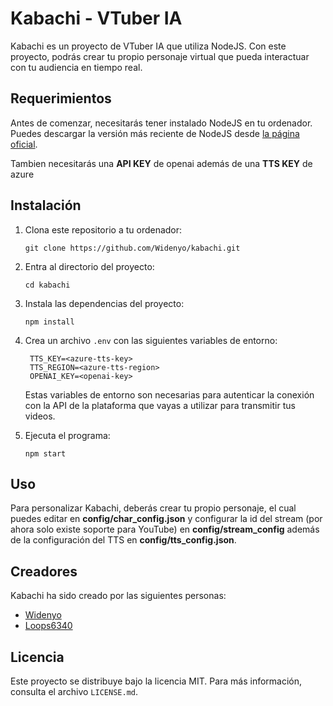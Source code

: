 # Kabachi - VTuber IA

Kabachi es un proyecto de VTuber IA que utiliza NodeJS. Con este proyecto, podrás crear tu propio personaje virtual que pueda interactuar con tu audiencia en tiempo real.

## Requerimientos

Antes de comenzar, necesitarás tener instalado NodeJS en tu ordenador. Puedes descargar la versión más reciente de NodeJS desde [la página oficial](https://nodejs.org).

Tambien necesitarás una **API KEY** de openai además de una **TTS KEY** de azure

## Instalación

1. Clona este repositorio a tu ordenador:

   ```
   git clone https://github.com/Widenyo/kabachi.git
   ```

2. Entra al directorio del proyecto:

   ```
   cd kabachi
   ```

3. Instala las dependencias del proyecto:

   ```
   npm install
   ```

4. Crea un archivo `.env` con las siguientes variables de entorno:

   ```
    TTS_KEY=<azure-tts-key>
    TTS_REGION=<azure-tts-region>
    OPENAI_KEY=<openai-key>
   ```

   Estas variables de entorno son necesarias para autenticar la conexión con la API de la plataforma que vayas a utilizar para transmitir tus videos.

5. Ejecuta el programa:

   ```
   npm start
   ```

## Uso

Para personalizar Kabachi, deberás crear tu propio personaje, el cual puedes editar en **config/char_config.json** y configurar la id del stream (por ahora solo existe soporte para YouTube) en **config/stream_config** además de la configuración del TTS en **config/tts_config.json**.

## Creadores

Kabachi ha sido creado por las siguientes personas:

- [Widenyo](https://github.com/Widenyo)
- [Loops6340](https://github.com/loops6340)

## Licencia

Este proyecto se distribuye bajo la licencia MIT. Para más información, consulta el archivo `LICENSE.md`.
